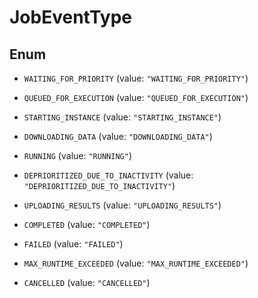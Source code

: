 

# JobEventType

## Enum


* `WAITING_FOR_PRIORITY` (value: `"WAITING_FOR_PRIORITY"`)

* `QUEUED_FOR_EXECUTION` (value: `"QUEUED_FOR_EXECUTION"`)

* `STARTING_INSTANCE` (value: `"STARTING_INSTANCE"`)

* `DOWNLOADING_DATA` (value: `"DOWNLOADING_DATA"`)

* `RUNNING` (value: `"RUNNING"`)

* `DEPRIORITIZED_DUE_TO_INACTIVITY` (value: `"DEPRIORITIZED_DUE_TO_INACTIVITY"`)

* `UPLOADING_RESULTS` (value: `"UPLOADING_RESULTS"`)

* `COMPLETED` (value: `"COMPLETED"`)

* `FAILED` (value: `"FAILED"`)

* `MAX_RUNTIME_EXCEEDED` (value: `"MAX_RUNTIME_EXCEEDED"`)

* `CANCELLED` (value: `"CANCELLED"`)




